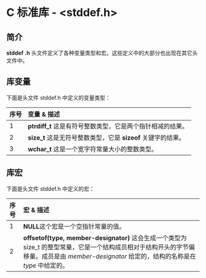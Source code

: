# C 标准库 - <stddef.h>

## 简介

**stddef .h** 头文件定义了各种变量类型和宏。这些定义中的大部分也出现在其它头文件中。

## 库变量

下面是头文件 stddef.h 中定义的变量类型：

| 序号 | 变量 & 描述                                                  |
| :--- | :----------------------------------------------------------- |
| 1    | **ptrdiff_t** 这是有符号整数类型，它是两个指针相减的结果。   |
| 2    | **size_t**  这是无符号整数类型，它是 **sizeof** 关键字的结果。 |
| 3    | **wchar_t**  这是一个宽字符常量大小的整数类型。              |

## 库宏

下面是头文件 stddef.h 中定义的宏：

| 序号 | 宏 & 描述                                                    |
| :--- | :----------------------------------------------------------- |
| 1    | **NULL**这个宏是一个空指针常量的值。 |
| 2    | **offsetof(type, member-designator)** 这会生成一个类型为 size_t 的整型常量，它是一个结构成员相对于结构开头的字节偏移量。成员是由 *member-designator* 给定的，结构的名称是在 *type* 中给定的。 |